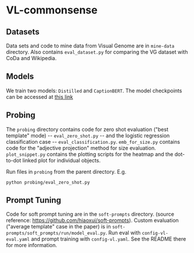 # VL-commonsense

## Datasets
Data sets and code to mine data from Visual Genome are in `mine-data` directory. Also contains `eval_dataset.py` for comparing the VG dataset with CoDa and Wikipedia.

## Models
We train two models: `Distilled` and `CaptionBERT`.
The model checkpoints can be accessed at [this link](https://drive.google.com/drive/folders/1Kbd2aWLMU57Rgt8UMehUiHyyCNnqn5gY?usp=sharing)

## Probing
The `probing` directory contains code for zero shot evaluation ("best template" mode) -- `eval_zero_shot.py` -- and the logistic regression classification case -- `eval_classification.py`. `emb_for_size.py` contains code for the "adjective projection" method for size evaluation.
`plot_snippet.py` contains the plotting scripts for the heatmap and the dot-to-dot linked plot for individual objects. 

Run files in `probing` from the parent directory. E.g.
```
python probing/eval_zero_shot.py
```

## Prompt Tuning
Code for soft prompt tuning are in the `soft-prompts` directory. (source reference: https://github.com/hiaoxui/soft-prompts). Custom evaluation ("average template" case in the paper) is in `soft-prompts/soft_prompts/run/model_eval.py`. Run eval with `config-vl-eval.yaml` and prompt training with `config-vl.yaml`. See the README there for more information.


<!---
Figures: 
* Figure 2, 6, 7 (heatmap and linked plots): probing/plot_snippet.py
* Figure 3, 5 (size plots): probing/emb_for_size.py
-->
